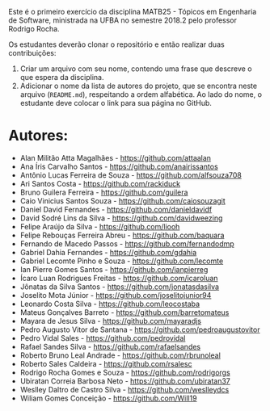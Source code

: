 Este é o primeiro exercício da disciplina MATB25 - Tópicos em Engenharia de Software, ministrada na UFBA no semestre 2018.2 pelo professor Rodrigo Rocha.

Os estudantes deverão clonar o repositório e então realizar duas contribuições:

1. Criar um arquivo com seu nome, contendo uma frase que descreve o que espera da disciplina.
2. Adicionar o nome da lista de autores do projeto, que se encontra neste arquivo (`README.md`), respeitando a ordem alfabética. Ao lado do nome, o estudante deve colocar o link para sua página no GitHub.

Autores:
=======
- Alan Militão Atta Magalhães - <https://github.com/attaalan>
- Ana Íris Carvalho Santos - <https://github.com/anairissantos>
- Antônio Lucas Ferreira de Souza - <https://github.com/alfsouza708>
- Ari Santos Costa - <https://github.com/rackiduck>
- Bruno Guilera Ferreira - <https://github.com/guilera>
- Caio Vinicius Santos Souza - <https://github.com/caiosouzagit>
- Daniel David Fernandes - <https://github.com/danieldavidf>
- David Sodré Lins da Silva - <https://github.com/davidweezing>
- Felipe Araújo da Silva - <https://github.com/liooh>
- Felipe Rebouças Ferreira Abreu - <https://github.com/baquara>
- Fernando de Macedo Passos - <https://github.com/fernandodmp>
- Gabriel Dahia Fernandes - <https://github.com/gdahia>
- Gabriel Lecomte Pinho e Souza - <https://github.com/lecomte>
- Ian Pierre Gomes Santos - <https://github.com/ianpierreg>
- Ícaro Luan Rodrigues Freitas - <https://github.com/icaroluan>
- Jônatas da Silva Santos - <https://github.com/jonatasdasilva>
- Joselito Mota Júnior - <https://github.com/joselitojunior94>
- Leonardo Costa Silva - <https://github.com/leocostaba>
- Mateus Gonçalves Barreto - <https://github.com/barretomateus>
- Mayara de Jesus Silva - <https://github.com/mayaradjs>
- Pedro Augusto Vitor de Santana - <https://github.com/pedroaugustovitor>
- Pedro Vidal Sales - <https://github.com/pedrovidal>
- Rafael Sandes Silva - <https://github.com/rafaelsandes>
- Roberto Bruno Leal Andrade - <https://github.com/rbrunoleal>
- Roberto Sales Caldeira - <https://github.com/rsalesc>
- Rodrigo Rocha Gomes e Souza - <https://github.com/rodrigorgs>
- Ubiratan Correia Barbosa Neto - <https://github.com/ubiratan37>
- Weslley Daltro de Castro Silva - <https://github.com/weslleydcs>
- Wiliam Gomes Conceição - <https://github.com/Will19>
